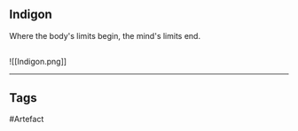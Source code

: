 ## Indigon
Where the body's limits begin,
the mind's limits end.
## 
![[Indigon.png]]

---
## Tags
#Artefact
